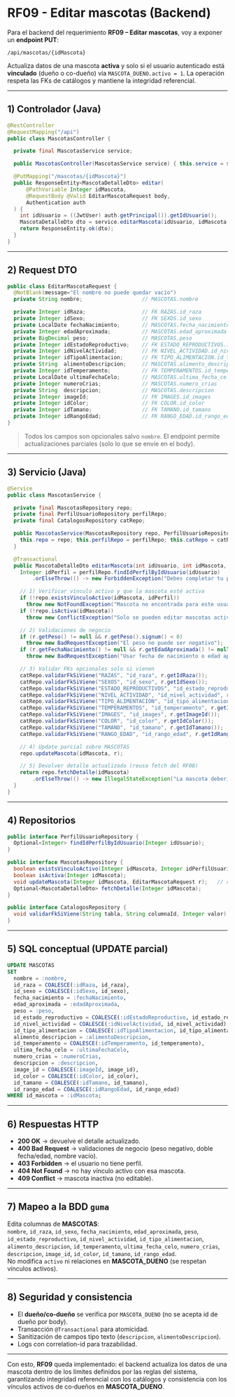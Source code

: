 # RF09 - Editar mascotas (Backend)

Para el backend del requerimiento **RF09 – Editar mascotas**, voy a exponer un **endpoint PUT**:

`/api/mascotas/{idMascota}`

Actualiza datos de una mascota **activa** y solo si el usuario autenticado está **vinculado** (dueño o co-dueño) vía `MASCOTA_DUENO.activo = 1`. La operación respeta las FKs de catálogos y mantiene la integridad referencial.

---

## 1) Controlador (Java)

```java
@RestController
@RequestMapping("/api")
public class MascotasController {

  private final MascotasService service;

  public MascotasController(MascotasService service) { this.service = service; }

  @PutMapping("/mascotas/{idMascota}")
  public ResponseEntity<MascotaDetalleDto> editar(
      @PathVariable Integer idMascota,
      @RequestBody @Valid EditarMascotaRequest body,
      Authentication auth
  ) {
    int idUsuario = ((JwtUser) auth.getPrincipal()).getIdUsuario();
    MascotaDetalleDto dto = service.editarMascota(idUsuario, idMascota, body);
    return ResponseEntity.ok(dto);
  }
}
```

---

## 2) Request DTO

```java
public class EditarMascotaRequest {
  @NotBlank(message="El nombre no puede quedar vacío")
  private String nombre;                   // MASCOTAS.nombre

  private Integer idRaza;                  // FK RAZAS.id_raza
  private Integer idSexo;                  // FK SEXOS.id_sexo
  private LocalDate fechaNacimiento;       // MASCOTAS.fecha_nacimiento
  private Integer edadAproximada;          // MASCOTAS.edad_aproximada
  private BigDecimal peso;                 // MASCOTAS.peso
  private Integer idEstadoReproductivo;    // FK ESTADO_REPRODUCTIVOS.id_estado_reproductivo
  private Integer idNivelActividad;        // FK NIVEL_ACTIVIDAD.id_nivel_actividad
  private Integer idTipoAlimentacion;      // FK TIPO_ALIMENTACION.id_tipo_alimentacion
  private String  alimentoDescripcion;     // MASCOTAS.alimento_descripcion
  private Integer idTemperamento;          // FK TEMPERAMENTOS.id_temperamento
  private LocalDate ultimaFechaCelo;       // MASCOTAS.ultima_fecha_celo
  private Integer numeroCrias;             // MASCOTAS.numero_crias
  private String  descripcion;             // MASCOTAS.descripcion
  private Integer imageId;                 // FK IMAGES.id_images
  private Integer idColor;                 // FK COLOR.id_color
  private Integer idTamano;                // FK TAMANO.id_tamano
  private Integer idRangoEdad;             // FK RANGO_EDAD.id_rango_edad
}
```

> Todos los campos son opcionales salvo `nombre`. El endpoint permite actualizaciones parciales (solo lo que se envíe en el body).

---

## 3) Servicio (Java)

```java
@Service
public class MascotasService {

  private final MascotasRepository repo;
  private final PerfilUsuarioRepository perfilRepo;
  private final CatalogosRepository catRepo;

  public MascotasService(MascotasRepository repo, PerfilUsuarioRepository perfilRepo, CatalogosRepository catRepo) {
    this.repo = repo; this.perfilRepo = perfilRepo; this.catRepo = catRepo;
  }

  @Transactional
  public MascotaDetalleDto editarMascota(int idUsuario, int idMascota, EditarMascotaRequest r) {
    Integer idPerfil = perfilRepo.findIdPerfilByIdUsuario(idUsuario)
        .orElseThrow(() -> new ForbiddenException("Debes completar tu perfil para editar mascotas"));

    // 1) Verificar vínculo activo y que la mascota esté activa
    if (!repo.existsVinculoActivo(idMascota, idPerfil))
      throw new NotFoundException("Mascota no encontrada para este usuario");
    if (!repo.isActiva(idMascota))
      throw new ConflictException("Solo se pueden editar mascotas activas");

    // 2) Validaciones de negocio
    if (r.getPeso() != null && r.getPeso().signum() < 0)
      throw new BadRequestException("El peso no puede ser negativo");
    if (r.getFechaNacimiento() != null && r.getEdadAproximada() != null)
      throw new BadRequestException("Usar fecha de nacimiento o edad aproximada, no ambas");

    // 3) Validar FKs opcionales solo si vienen
    catRepo.validarFkSiViene("RAZAS", "id_raza", r.getIdRaza());
    catRepo.validarFkSiViene("SEXOS", "id_sexo", r.getIdSexo());
    catRepo.validarFkSiViene("ESTADO_REPRODUCTIVOS", "id_estado_reproductivo", r.getIdEstadoReproductivo());
    catRepo.validarFkSiViene("NIVEL_ACTIVIDAD", "id_nivel_actividad", r.getIdNivelActividad());
    catRepo.validarFkSiViene("TIPO_ALIMENTACION", "id_tipo_alimentacion", r.getIdTipoAlimentacion());
    catRepo.validarFkSiViene("TEMPERAMENTOS", "id_temperamento", r.getIdTemperamento());
    catRepo.validarFkSiViene("IMAGES", "id_images", r.getImageId());
    catRepo.validarFkSiViene("COLOR", "id_color", r.getIdColor());
    catRepo.validarFkSiViene("TAMANO", "id_tamano", r.getIdTamano());
    catRepo.validarFkSiViene("RANGO_EDAD", "id_rango_edad", r.getIdRangoEdad());

    // 4) Update parcial sobre MASCOTAS
    repo.updateMascota(idMascota, r);

    // 5) Devolver detalle actualizado (reusa fetch del RF08)
    return repo.fetchDetalle(idMascota)
        .orElseThrow(() -> new IllegalStateException("La mascota debería existir tras el update"));
  }
}
```

---

## 4) Repositorios

```java
public interface PerfilUsuarioRepository {
  Optional<Integer> findIdPerfilByIdUsuario(Integer idUsuario);
}

public interface MascotasRepository {
  boolean existsVinculoActivo(Integer idMascota, Integer idPerfilUsuario);
  boolean isActiva(Integer idMascota);
  void updateMascota(Integer idMascota, EditarMascotaRequest r);   // construye UPDATE dinámico
  Optional<MascotaDetalleDto> fetchDetalle(Integer idMascota);
}

public interface CatalogosRepository {
  void validarFkSiViene(String tabla, String columnaId, Integer valor); // no hace nada si valor==null
}
```

---

## 5) SQL conceptual (UPDATE parcial)

```sql
UPDATE MASCOTAS
SET
  nombre = :nombre,
  id_raza = COALESCE(:idRaza, id_raza),
  id_sexo = COALESCE(:idSexo, id_sexo),
  fecha_nacimiento = :fechaNacimiento,
  edad_aproximada = :edadAproximada,
  peso = :peso,
  id_estado_reproductivo = COALESCE(:idEstadoReproductivo, id_estado_reproductivo),
  id_nivel_actividad = COALESCE(:idNivelActividad, id_nivel_actividad),
  id_tipo_alimentacion = COALESCE(:idTipoAlimentacion, id_tipo_alimentacion),
  alimento_descripcion = :alimentoDescripcion,
  id_temperamento = COALESCE(:idTemperamento, id_temperamento),
  ultima_fecha_celo = :ultimaFechaCelo,
  numero_crias = :numeroCrias,
  descripcion = :descripcion,
  image_id = COALESCE(:imageId, image_id),
  id_color = COALESCE(:idColor, id_color),
  id_tamano = COALESCE(:idTamano, id_tamano),
  id_rango_edad = COALESCE(:idRangoEdad, id_rango_edad)
WHERE id_mascota = :idMascota;
```

---

## 6) Respuestas HTTP

- **200 OK** → devuelve el detalle actualizado.
- **400 Bad Request** → validaciones de negocio (peso negativo, doble fecha/edad, nombre vacío).
- **403 Forbidden** → el usuario no tiene perfil.
- **404 Not Found** → no hay vínculo activo con esa mascota.
- **409 Conflict** → mascota inactiva (no editable).

---

## 7) Mapeo a la BDD `guma`

Edita columnas de **MASCOTAS**:  
`nombre`, `id_raza`, `id_sexo`, `fecha_nacimiento`, `edad_aproximada`, `peso`, `id_estado_reproductivo`, `id_nivel_actividad`, `id_tipo_alimentacion`, `alimento_descripcion`, `id_temperamento`, `ultima_fecha_celo`, `numero_crias`, `descripcion`, `image_id`, `id_color`, `id_tamano`, `id_rango_edad`.  
No modifica `activo` ni relaciones en **MASCOTA_DUENO** (se respetan vínculos activos).

---

## 8) Seguridad y consistencia

- El **dueño/co-dueño** se verifica por `MASCOTA_DUENO` (no se acepta id de dueño por body).  
- Transacción `@Transactional` para atomicidad.  
- Sanitización de campos tipo texto (`descripcion`, `alimentoDescripcion`).  
- Logs con correlation-id para trazabilidad.  

---

Con esto, **RF09** queda implementado: el backend actualiza los datos de una mascota dentro de los límites definidos por las reglas del sistema, garantizando integridad referencial con los catálogos y consistencia con los vínculos activos de co‑dueños en **MASCOTA_DUENO**.
